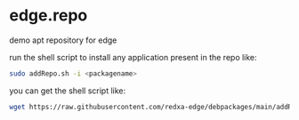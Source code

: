 # edge.repo
demo apt repository for edge

run the shell script to install any application present in the repo like:

```bash
sudo addRepo.sh -i <packagename>

```

you can get the shell script like:

```bash
wget https://raw.githubusercontent.com/redxa-edge/debpackages/main/addRepo.sh
```
